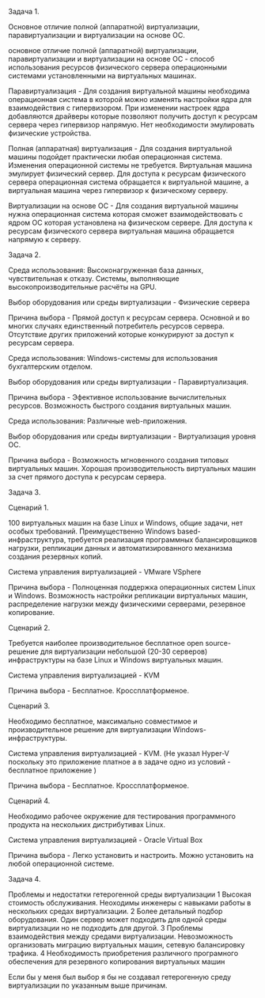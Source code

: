 
Задача 1.

Основное отличие полной (аппаратной) виртуализации, паравиртуализации и виртуализации на основе ОС.

основное отличие полной (аппаратной) виртуализации, паравиртуализации и виртуализации на основе ОС - способ использования  ресурсов физического сервера операционными системами установленными на  виртуальных машинах.

Паравиртуализация -  Для создания виртуальной машины необходима операционная система в которой можно изменять настройки ядра для  взаимодействия с гипервизором.
При изменении  настроек ядра добавляются драйверы которые позволяют получить  доступ к ресурсам сервера через гипервизор напрямую. Нет необходимости эмулировать физические устройства. 

Полная (аппаратная) виртуализация - Для создания виртуальной машины подойдет практически любая операционная система. Изменения операционной системы не требуется.  Виртуальная машина эмулирует физический сервер. Для доступа к ресурсам физического сервера операционная система обращается к виртуальной машине, а виртуальная машина через гипервизор к физическому серверу.

Виртуализации на основе ОС - Для создания виртуальной машины нужна операционная система которая сможет взаимодействовать с ядром ОС которая установлена на физическом сервере. Для доступа к ресурсам физического сервера виртуальная машина обращается напрямую к серверу.

Задача 2.

Среда использования:
Высоконагруженная база данных, чувствительная к отказу.
Системы, выполняющие высокопроизводительные расчёты на GPU.

Выбор оборудования или среды виртуализации - Физические сервера 

Причина выбора - Прямой доступ к ресурсам сервера. Основной и во многих случаях единственный потребитель ресурсов сервера. Отсутствие других приложений которые конкурируют за доступ к ресурсам сервера.


Среда использования:
Windows-системы для использования бухгалтерским отделом.

Выбор оборудования или среды виртуализации - Паравиртуализация.

Причина выбора - Эфективное использование вычислительных ресурсов. Возможность быстрого создания виртуальных машин.


Среда использования:
Различные web-приложения.

Выбор оборудования или среды виртуализации - Виртуализация уровня ОС.

Причина выбора -  Возможность мгновенного создания типовых виртуальных машин. Хорошая производительность виртуальных машин за счет прямого доступа к ресурсам сервера.


Задача 3.

Сценарий 1.

100 виртуальных машин на базе Linux и Windows, общие задачи, нет особых требований. Преимущественно Windows based-инфраструктура, требуется реализация программных балансировщиков нагрузки, репликации данных и автоматизированного механизма создания резервных копий.

Система управления виртуализацией - VMware VSphere

Причина выбора -  Полноценная поддержка операционных систем Linux и Windows.
Возможность настройки репликации виртуальных машин, распределение нагрузки между физическими серверами, резервное копирование.


Сценарий 2.

Требуется наиболее производительное бесплатное open source-решение для виртуализации небольшой (20-30 серверов) инфраструктуры на базе Linux и Windows виртуальных машин.

Система управления виртуализацией - KVM

Причина выбора - Бесплатное. Кроссплатформеное.  


Сценарий 3.

Необходимо бесплатное, максимально совместимое и производительное решение для виртуализации Windows-инфраструктуры.

Система управления виртуализацией - KVM. (Не указал Hyper-V поскольку это приложение платное а в задаче одно из условий - бесплатное приложение )

Причина выбора - Бесплатное. Кроссплатформеное. 


Сценарий 4.

Необходимо рабочее окружение для тестирования программного продукта на нескольких дистрибутивах Linux.

Система управления виртуализацией - Oracle Virtual Box

Причина выбора - Легко установить и настроить. Можно установить на любой операционной системе.


Задача 4.

Проблемы и недостатки гетерогенной среды виртуализации
1 Высокая стоимость обслуживания. Неоходимы инженеры с навыками работы в нескольких средах виртуализации.
2 Более детальный подбор оборудования. Один сервер может подходить для одной среды виртуализации но не подходить для другой.
3 Проблемы взаимодействия между средами виртуализации. Невозможность организовать миграцию виртуальных машин, сетевую балансировку трафика.
4 Необходимость приобретения различного програмного обеспечения для резервного копирования виртуальных машин

Если бы у меня был выбор я бы не создавал гетерогенную среду виртуализации по указанным выше причинам.


